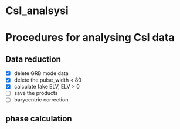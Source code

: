 # CsI_analsysi


# Procedures for analysing CsI data 

## Data reduction

- [x] delete GRB mode data 
- [x] delete the pulse_width < 80
- [x] calculate fake ELV, ELV > 0 
- [ ] save the products
- [ ] barycentric correction
    
## phase calculation

